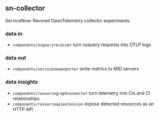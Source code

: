 ## sn-collector

ServiceNow-flavored OpenTelemetry collector experiments.

### data in
* `components/osqueryreceiver` turn osquery requests into OTLP logs

### data out
* `components/servicenowexporter` write metrics to MID servers

### data insights
* `components/resourcegraphconnector` turn telemetry into CIs and CI relationships
* `components/resourceapiextension` expose detected resources as an HTTP API
